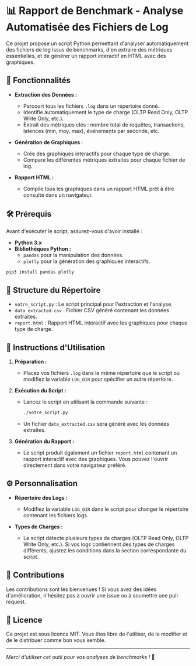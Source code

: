 
# 📊 Rapport de Benchmark - Analyse Automatisée des Fichiers de Log

Ce projet propose un script Python permettant d'analyser automatiquement des fichiers de log issus de benchmarks, d'en extraire des métriques essentielles, et de générer un rapport interactif en HTML avec des graphiques.

## 🚀 Fonctionnalités

- **Extraction des Données :** 
  - Parcourt tous les fichiers `.log` dans un répertoire donné.
  - Identifie automatiquement le type de charge (OLTP Read Only, OLTP Write Only, etc.).
  - Extrait des métriques clés : nombre total de requêtes, transactions, latences (min, moy, max), événements par seconde, etc.

- **Génération de Graphiques :**
  - Crée des graphiques interactifs pour chaque type de charge.
  - Compare les différentes métriques extraites pour chaque fichier de log.

- **Rapport HTML :**
  - Compile tous les graphiques dans un rapport HTML prêt à être consulté dans un navigateur.

## 🛠️ Prérequis

Avant d'exécuter le script, assurez-vous d'avoir installé :

- **Python 3.x**
- **Bibliothèques Python :**
  - `pandas` pour la manipulation des données.
  - `plotly` pour la génération des graphiques interactifs.

```bash
pip3 install pandas plotly
```

## 📂 Structure du Répertoire

- `votre_script.py` : Le script principal pour l'extraction et l'analyse.
- `data_extracted.csv` : Fichier CSV généré contenant les données extraites.
- `report.html` : Rapport HTML interactif avec les graphiques pour chaque type de charge.

## 📝 Instructions d'Utilisation

1. **Préparation :**
   - Placez vos fichiers `.log` dans le même répertoire que le script ou modifiez la variable `LOG_DIR` pour spécifier un autre répertoire.

2. **Exécution du Script :**
   - Lancez le script en utilisant la commande suivante :
     ```bash
     ./votre_script.py
     ```
   - Un fichier `data_extracted.csv` sera généré avec les données extraites.

3. **Génération du Rapport :**
   - Le script produit également un fichier `report.html` contenant un rapport interactif avec des graphiques. Vous pouvez l'ouvrir directement dans votre navigateur préféré.

## ⚙️ Personnalisation

- **Répertoire des Logs :**
  - Modifiez la variable `LOG_DIR` dans le script pour changer le répertoire contenant les fichiers logs.

- **Types de Charges :**
  - Le script détecte plusieurs types de charges (OLTP Read Only, OLTP Write Only, etc.). Si vos logs contiennent des types de charges différents, ajustez les conditions dans la section correspondante du script.

## 🤝 Contributions

Les contributions sont les bienvenues ! Si vous avez des idées d'amélioration, n'hésitez pas à ouvrir une issue ou à soumettre une pull request.

## 📄 Licence

Ce projet est sous licence MIT. Vous êtes libre de l'utiliser, de le modifier et de le distribuer comme bon vous semble.

---

*Merci d'utiliser cet outil pour vos analyses de benchmarks !* 🎉
